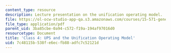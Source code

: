 ```yaml
---
content_type: resource
description: Lecture presentation on the unification operating model.
file: https://ol-ocw-studio-app-qa.s3.amazonaws.com/courses/15-571-generating-business-value-from-information-technology-spring-2009/7c48115b538fe6ecfb88adfc7c52121d_MIT15_571s09_lec04.pdf
file_type: application/pdf
parent_uid: 3ba85cbe-0a94-c572-f19a-194af97016d0
resourcetype: Document
title: 'Class 4: UPS and the Unification Operating Model'
uid: 7c48115b-538f-e6ec-fb88-adfc7c52121d
---
```

